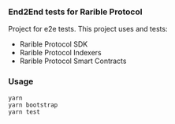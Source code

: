 ### End2End tests for Rarible Protocol

Project for e2e tests. This project uses and tests:
- Rarible Protocol SDK
- Rarible Protocol Indexers
- Rarible Protocol Smart Contracts

### Usage

```shell
yarn
yarn bootstrap
yarn test
```
